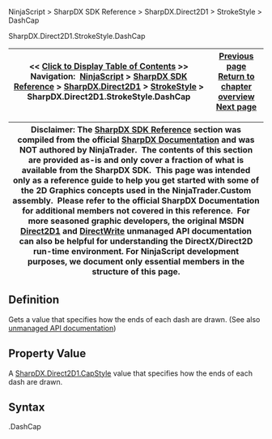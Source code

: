 ﻿
NinjaScript > SharpDX SDK Reference > SharpDX.Direct2D1 > StrokeStyle > DashCap

SharpDX.Direct2D1.StrokeStyle.DashCap

| << [Click to Display Table of Contents](sharpdx_direct2d1_strokestyle_dashcap.md) >> **Navigation:**     [NinjaScript](ninjascript-1.md) > [SharpDX SDK Reference](sharpdx_sdk_reference-1.md) > [SharpDX.Direct2D1](sharpdx_direct2d1-1.md) > [StrokeStyle](sharpdx_direct2d1_strokestyle-1.md) > SharpDX.Direct2D1.StrokeStyle.DashCap | [Previous page](sharpdx_direct2d1_strokestyle-1.md) [Return to chapter overview](sharpdx_direct2d1_strokestyle-1.md) [Next page](sharpdx_direct2d1_strokestyle_dashescount-1.md) |
| --- | --- |

| Disclaimer: The [SharpDX SDK Reference](sharpdx_sdk_reference-1.md) section was compiled from the official [SharpDX Documentation](http://sharpdx.org/) and was NOT authored by NinjaTrader.  The contents of this section are provided as-is and only cover a fraction of what is available from the SharpDX SDK.  This page was intended only as a reference guide to help you get started with some of the 2D Graphics concepts used in the NinjaTrader.Custom assembly.  Please refer to the official SharpDX Documentation for additional members not covered in this reference.  For more seasoned graphic developers, the original MSDN [Direct2D1](https://msdn.microsoft.com/en-us/library/windows/desktop/dd370990.aspx) and [DirectWrite](https://msdn.microsoft.com/en-us/library/windows/desktop/dd368038.aspx) unmanaged API documentation can also be helpful for understanding the DirectX/Direct2D run-time environment. For NinjaScript development purposes, we document only essential members in the structure of this page. |
| --- |

## Definition
Gets a value that specifies how the ends of each dash are drawn. 
(See also [unmanaged API documentation](http://msdn.microsoft.com/en-us/library/dd372218.aspx))
 
## Property Value
A [SharpDX.Direct2D1.CapStyle](sharpdx_direct2d1_capstyle-1.md) value that specifies how the ends of each dash are drawn.
 
## Syntax
<StrokeStyle>.DashCap
## 
## 
